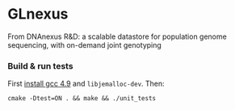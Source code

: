 # GLnexus
From DNAnexus R&D: a scalable datastore for population genome sequencing, with on-demand joint genotyping

### Build & run tests

First [install gcc 4.9](http://askubuntu.com/a/581497) and `libjemalloc-dev`. Then:

```
cmake -Dtest=ON . && make && ./unit_tests
```

